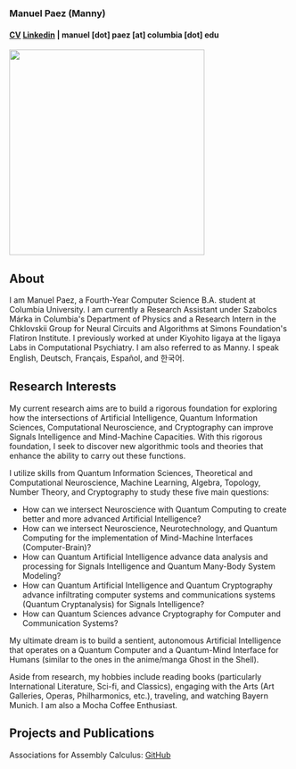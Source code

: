 ### Manuel Paez (Manny)
#### [CV](https://mannypaeza.github.io/Resume_ManuelPaez.pdf) [Linkedin](https://www.linkedin.com/in/manuelpaeza/) | manuel [dot] paez [at] columbia [dot] edu

<img src="https://mannypaeza.github.io/portrait1.jpg" width="350" height="368">

About
------

I am Manuel Paez, a Fourth-Year Computer Science B.A. student at Columbia University. I am currently a Research Assistant under Szabolcs Márka in Columbia's Department of Physics and a Research Intern in the Chklovskii Group for Neural Circuits and Algorithms at Simons Foundation's Flatiron Institute. I previously worked at under Kiyohito Iigaya at the Iigaya Labs in Computational Psychiatry. I am also referred to as Manny. I speak English, Deutsch, Français, Español, and 한국어. 

Research Interests
------
 
My current research aims are to build a rigorous foundation for exploring how the intersections of Artificial Intelligence, Quantum Information Sciences, Computational Neuroscience, and Cryptography can improve Signals Intelligence and Mind-Machine Capacities. With this rigorous foundation, I seek to discover new algorithmic tools and theories that enhance the ability to carry out these functions.
 
I utilize skills from Quantum Information Sciences, Theoretical and Computational Neuroscience, Machine Learning, Algebra, Topology, Number Theory, and Cryptography to study these five main questions:
* How can we intersect Neuroscience with Quantum Computing to create better and more advanced Artificial Intelligence?
* How can we intersect Neuroscience, Neurotechnology, and Quantum Computing for the implementation of Mind-Machine Interfaces (Computer-Brain)?
* How can Quantum Artificial Intelligence advance data analysis and processing for Signals Intelligence and Quantum Many-Body System Modeling?
* How can Quantum Artificial Intelligence and Quantum Cryptography advance infiltrating computer systems and communications systems (Quantum Cryptanalysis) for Signals Intelligence?
* How can Quantum Sciences advance Cryptography for Computer and Communication Systems?
 
My ultimate dream is to build a sentient, autonomous Artificial Intelligence that operates on a Quantum Computer and a Quantum-Mind Interface for Humans (similar to the ones in the anime/manga Ghost in the Shell).

Aside from research, my hobbies include reading books (particularly International Literature, Sci-fi, and Classics), engaging with the Arts (Art Galleries, Operas, Philharmonics, etc.), traveling, and watching Bayern Munich. I am also a Mocha Coffee Enthusiast.

Projects and Publications
------

Associations for Assembly Calculus: [GitHub](https://github.com/mannypaeza/assemblies)
